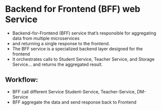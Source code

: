 # Backend for Frontend (BFF) web Service
- Backend-for-Frontend (BFF) service that’s responsible for aggregating data from multiple microservices
- and returning a single response to the frontend.
- The BFF service is a specialized backend layer designed for the frontend
- It orchestrates calls to Student Service, Teacher Service, and Storage Service... and returns the aggregated result.

## Workflow:
- BFF call different Service Student-Service, Teacher-Service, DM-Service
- BFF aggregate the data and send response back to Frontend

